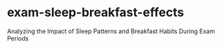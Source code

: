 # exam-sleep-breakfast-effects
Analyzing the Impact of Sleep Patterns and Breakfast Habits During Exam Periods
